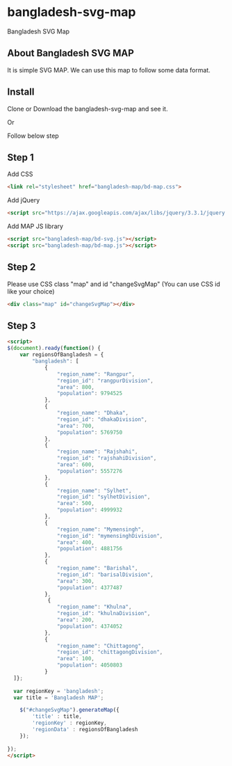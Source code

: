 # bangladesh-svg-map
Bangladesh SVG Map

## About Bangladesh SVG MAP

It is simple SVG MAP. We can use this map to follow some data format. 

## Install
Clone or Download the bangladesh-svg-map and see it.

Or 

Follow below step

## Step 1

Add CSS 

```html
<link rel="stylesheet" href="bangladesh-map/bd-map.css">
```

Add jQuery

```html
<script src="https://ajax.googleapis.com/ajax/libs/jquery/3.3.1/jquery.min.js"></script> 
```

Add MAP JS library

```html
<script src="bangladesh-map/bd-svg.js"></script>
<script src="bangladesh-map/bd-map.js"></script>
```

## Step 2

Please use CSS class "map" and id "changeSvgMap" (You can use CSS id like your choice)

```html
<div class="map" id="changeSvgMap"></div>
```

## Step 3

```html
<script> 
$(document).ready(function() {
	var regionsOfBangladesh = {
		"bangladesh": [
			{
				"region_name": "Rangpur",
				"region_id": "rangpurDivision",
				"area": 800,
				"population": 9794525
			},
			{
				"region_name": "Dhaka",
				"region_id": "dhakaDivision",
				"area": 700,
				"population": 5769750
			},
			{
				"region_name": "Rajshahi",
				"region_id": "rajshahiDivision",
				"area": 600,
				"population": 5557276
			},
			{
				"region_name": "Sylhet",
				"region_id": "sylhetDivision",
				"area": 500,
				"population": 4999932
			},
			{
				"region_name": "Mymensingh",
				"region_id": "mymensinghDivision",
				"area": 400,
				"population": 4881756
			},
			{
				"region_name": "Barishal",
				"region_id": "barisalDivision",
				"area": 300,
				"population": 4377487
			},
			 {
				"region_name": "Khulna",
				"region_id": "khulnaDivision",
				"area": 200,
				"population": 4374052
			},
			{
				"region_name": "Chittagong",
				"region_id": "chittagongDivision",
				"area": 100,
				"population": 4050803
			}
  ]};	
  
  var regionKey = 'bangladesh';
  var title = 'Bangladesh MAP';

	$("#changeSvgMap").generateMap({
		'title' : title,
		'regionKey' : regionKey,
		'regionData' : regionsOfBangladesh
	});
  
});
</script>

```





